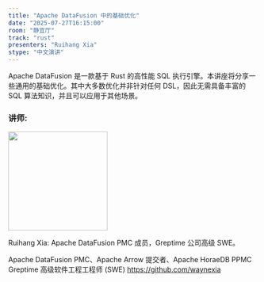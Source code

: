 ```yaml
---
title: "Apache DataFusion 中的基础优化"
date: "2025-07-27T16:15:00"
room: "静宜厅"
track: "rust"
presenters: "Ruihang Xia"
stype: "中文演讲"
---
```


Apache DataFusion 是一款基于 Rust 的高性能 SQL 执行引擎。本讲座将分享一些通用的基础优化。其中大多数优化并非针对任何 DSL，因此无需具备丰富的 SQL 算法知识，并且可以应用于其他场景。

### 讲师:

<img src="https://sessionize.com/image/419d-400o400o1-3kgiWwtR5oUfafn9skiBcw.jpg" width="200" /><br/>

Ruihang Xia: Apache DataFusion PMC 成员，Greptime 公司高级 SWE。

Apache DataFusion PMC、Apache Arrow 提交者、Apache HoraeDB PPMC
Greptime 高级软件工程工程师 (SWE)
https://github.com/waynexia